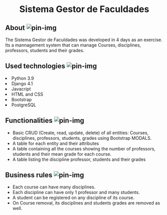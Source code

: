 <h1 align="center">Sistema Gestor de Faculdades</h1>

## About ![pin-img](https://user-images.githubusercontent.com/110631271/215866770-755c96a6-17fa-4a7c-9c05-23693843f01c.png)

The Sistema Gestor de Faculdades was developed in 4 days as an exercise. Its a mannagement system that can manage Courses, disciplines, professors, students and their grades.

## Used technologies ![pin-img](https://user-images.githubusercontent.com/110631271/215866770-755c96a6-17fa-4a7c-9c05-23693843f01c.png)
<li>Python 3.9</li>
<li>Django 4.1</li>
<li>Javacript</li>
<li>HTML and CSS</li>
<li>Bootstrap</li>
<li>PostgreSQL</li>

## Functionalities ![pin-img](https://user-images.githubusercontent.com/110631271/215866770-755c96a6-17fa-4a7c-9c05-23693843f01c.png)

- Basic CRUD (Create, read, update, delete) of all entities: Courses, disciplines, professors, students, grades using Bootstrap MODALS.
- A table for each entity and their attributes
- A table containing all the courses showing the number of professors, students and their mean grade for each course.
- A table listing the discipline professor, students and their grades

## Business rules ![pin-img](https://user-images.githubusercontent.com/110631271/215866770-755c96a6-17fa-4a7c-9c05-23693843f01c.png)

- Each course can have many disciplines.
- Each discipline can have only 1 professor and many students.
- A student can be registered on any discipline of its course.
- On Course removal, its disciplines and students grades are removed as well.

